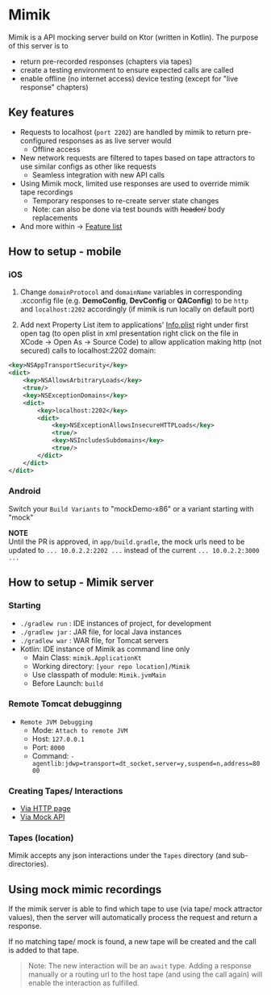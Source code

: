 # Mimik

Mimik is a API mocking server build on Ktor (written in Kotlin).
The purpose of this server is to
- return pre-recorded responses (chapters via tapes)
- create a testing environment to ensure expected calls are called
- enable offline (no internet access) device testing (except for "live response" chapters)

## Key features
- Requests to localhost (`port 2202`) are handled by mimik to return pre-configured responses as as live server would
  - Offline access
- New network requests are filtered to tapes based on tape attractors to use similar configs as other like requests
  - Seamless integration with new API calls
- Using Mimik mock, limited use responses are used to override mimik tape recordings
  - Temporary responses to re-create server state changes
  - Note: can also be done via test bounds with ~~header/~~ body replacements
- And more within -> [Feature list](Docs/features.md)

## How to setup - mobile
### iOS
  1. Change `domainProtocol` and `domainName` variables in corresponding
    .xcconfig file (e.g. **DemoConfig**, **DevConfig** or **QAConfig**) to be
    `http` and `localhost:2202` accordingly (if mimik is run locally on default
    port)

  2. Add next Property List item to applications' [Info.plist](https://cardservices-git-dev.onefiserv.net/cardvalet/ios/blob/develop/CardValet/CardValet/Application/Info.plist)
    right under first <dict> open tag (to open plist in xml presentation right
    click on the file in XCode -> Open As -> Source Code) to allow application
    making http (not secured) calls to localhost:2202 domain:

  ```xml
  <key>NSAppTransportSecurity</key>
  <dict>
      <key>NSAllowsArbitraryLoads</key>
      <true/>
      <key>NSExceptionDomains</key>
      <dict>
          <key>localhost:2202</key>
          <dict>
              <key>NSExceptionAllowsInsecureHTTPLoads</key>
              <true/>
              <key>NSIncludesSubdomains</key>
              <true/>
          </dict>
      </dict>
  </dict>
  ```

### Android
  Switch your `Build Variants` to "mockDemo-x86" or a variant starting with "mock"
  
  **NOTE**<br>
  Until the PR is approved, in `app/build.gradle`, the mock urls need to be updated to `... 10.0.2.2:2202 ...`
  instead of the current `... 10.0.2.2:3000 ...`

## How to setup - Mimik server
### Starting
- `./gradlew run` : IDE instances of project, for development
- `./gradlew jar` : JAR file, for local Java instances
- `./gradlew war` : WAR file, for Tomcat servers
- Kotlin: IDE instance of Mimik as command line only
  - Main Class: `mimik.ApplicationKt`
  - Working directory: `[your repo location]/Mimik`
  - Use classpath of module: `Mimik.jvmMain`
  - Before Launch: `build`

### Remote Tomcat debugginng
- `Remote JVM Debugging`
  - Mode: `Attach to remote JVM`
  - Host: `127.0.0.1`
  - Port: `8000`
  - Command: `-agentlib:jdwp=transport=dt_socket,server=y,suspend=n,address=8000`

### Creating Tapes/ Interactions
- [Via HTTP page](Docs/mimikHttp.md)
- [Via Mock API](Docs/mimikMockAPI.md)

### Tapes (location)
Mimik accepts any json interactions under the `Tapes` directory (and sub-directories).

## Using mock mimic recordings
If the mimik server is able to find which tape to use (via tape/ mock attractor values), 
then the server will automatically process the request and return a response.

If no matching tape/ mock is found, a new tape will be created and the call is added to that tape.<br>
>Note: The new interaction will be an `await` type. Adding a response manually or a routing url to 
the host tape (and using the call again) will enable the interaction as fulfilled.

